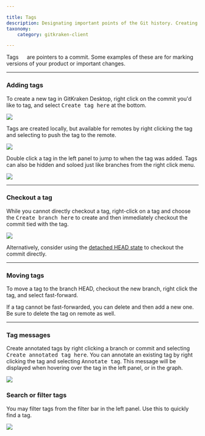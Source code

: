```yaml
---

title: Tags
description: Designating important points of the Git history. Creating Tags in GitKraken Desktop on commits is easy with the graph.
taxonomy:
    category: gitkraken-client

---
```


Tags <em class='context-menu'><img style='translate:rotate(180deg);height:1em;' src='/wp-content/uploads/gk-tag-icon.svg'></em> are pointers to a commit.  Some examples of these are for marking versions of your product or important changes.

***
### Adding tags

To create a new tag in GitKraken Desktop, right click on the commit you'd like to tag, and select <kbd>Create tag here</kbd> at the bottom.

<img src="/wp-content/uploads/add-tag.png" srcset="/wp-content/uploads/add-tag.png" class="img-bordered img-responsive center">


Tags are created locally, but available for remotes by right clicking the tag and selecting to push the tag to the remote.

<img src="/wp-content/uploads/tag-remote.png" srcset="/wp-content/uploads/tag-remote.png" class="img-bordered img-responsive center">

Double click a tag in the left panel to jump to when the tag was added.  Tags can also be hidden and soloed just like branches from the right click menu.

<img src="/wp-content/uploads/tag-right.png" srcset="/wp-content/uploads/tag-right.png" class="img-bordered img-responsive center">

***

### Checkout a tag

While you cannot directly checkout a tag, right-click on a tag and choose the <kbd>Create branch here</kbd> to create and then immediately checkout the commit tied with the tag.

<img src="/wp-content/uploads/tag-branch.png" srcset="/wp-content/uploads/tag-branch@2x.png" class="img-bordered img-responsive center">

Alternatively, consider using the [detached HEAD state](/working-with-commits/detached-head-state/) to checkout the commit directly.

***

### Moving tags
To move a tag to the branch HEAD, checkout the new branch, right click the tag, and select fast-forward.

If a tag cannot be fast-forwarded, you can delete and then add a new one.  Be sure to delete the tag on remote as well.

***

### Tag messages
Create annotated tags by right clicking a branch or commit and selecting <kbd>Create annotated tag here</kbd>. You can annotate an existing tag by right clicking the tag and selecting <kbd>Annotate tag</kbd>. This message will be displayed when hovering over the tag in the left panel, or in the graph.

<img src="/wp-content/uploads/tag-annotation.png" srcset="/wp-content/uploads/tag-annotation.png" class="img-bordered img-responsive center">

### Search or filter tags

You may filter tags from the filter bar in the left panel. Use this to quickly find a tag.

<img src="/wp-content/uploads/filter-tags.png" srcset="/wp-content/uploads/filter-tags@2x.png" class="img-bordered img-responsive center">